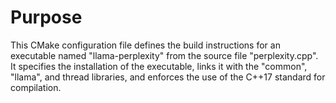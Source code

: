 # Purpose
This CMake configuration file defines the build instructions for an executable named "llama-perplexity" from the source file "perplexity.cpp". It specifies the installation of the executable, links it with the "common", "llama", and thread libraries, and enforces the use of the C++17 standard for compilation.
